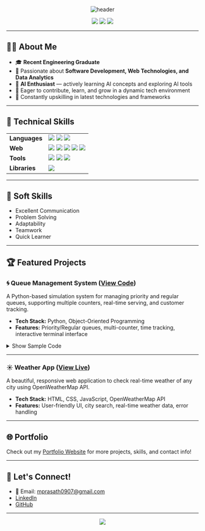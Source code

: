 <!--
  Hi there! 👋
  Welcome to my GitHub Profile README.
  This file is designed to be visually appealing, professional, and informative for recruiters and tech industry professionals.
-->

<p align="center">
  <img src="https://capsule-render.vercel.app/api?type=wave&color=gradient&height=180&section=header&text=Hi%20I'm%20Prasath!&fontSize=40&fontAlign=50&fontColor=ffffff" alt="header"/>
</p>

<p align="center">
  <a href="mailto:mprasath0907@gmail.com"><img src="https://img.shields.io/badge/Email-D14836?style=for-the-badge&logo=gmail&logoColor=white"/></a>
  <a href="https://www.linkedin.com/in/prasathm21/"><img src="https://img.shields.io/badge/LinkedIn-blue?style=for-the-badge&logo=linkedin&logoColor=white"/></a>
  <a href="https://github.com/prasath-m21"><img src="https://img.shields.io/badge/GitHub-181717?style=for-the-badge&logo=github&logoColor=white"/></a>
</p>

---

## 👨‍💻 About Me

- 🎓 **Recent Engineering Graduate**  
- 👀 Passionate about **Software Development, Web Technologies, and Data Analytics**
- 🤖 **AI Enthusiast** — actively learning AI concepts and exploring AI tools
- 🎯 Eager to contribute, learn, and grow in a dynamic tech environment
- 🌱 Constantly upskilling in latest technologies and frameworks

---

## 💼 Technical Skills

<table>
  <tr>
    <td><b>Languages</b></td>
    <td>
      <img src="https://img.shields.io/badge/Python-3572A5?style=flat-square&logo=python&logoColor=white"/>
      <img src="https://img.shields.io/badge/SQL-336791?style=flat-square&logo=postgresql&logoColor=white"/>
      <img src="https://img.shields.io/badge/JavaScript-F7DF1E?style=flat-square&logo=javascript&logoColor=black"/>
    </td>
  </tr>
  <tr>
    <td><b>Web</b></td>
    <td>
      <img src="https://img.shields.io/badge/HTML5-E34F26?style=flat-square&logo=html5&logoColor=white"/>
      <img src="https://img.shields.io/badge/CSS3-1572B6?style=flat-square&logo=css3&logoColor=white"/>
      <img src="https://img.shields.io/badge/Bootstrap-563D7C?style=flat-square&logo=bootstrap&logoColor=white"/>
      <img src="https://img.shields.io/badge/React-20232A?style=flat-square&logo=react&logoColor=61DAFB"/>
      <img src="https://img.shields.io/badge/Django-092E20?style=flat-square&logo=django&logoColor=white"/>
    </td>
  </tr>
  <tr>
    <td><b>Tools</b></td>
    <td>
      <img src="https://img.shields.io/badge/Git-F05032?style=flat-square&logo=git&logoColor=white"/>
      <img src="https://img.shields.io/badge/MS_Office-0078D4?style=flat-square&logo=microsoft-office&logoColor=white"/>
      <img src="https://img.shields.io/badge/Power%20BI-F2C811?style=flat-square&logo=powerbi&logoColor=black"/>
    </td>
  </tr>
  <tr>
    <td><b>Libraries</b></td>
    <td>
      <img src="https://img.shields.io/badge/Matplotlib-11557C?style=flat-square&logo=matplotlib&logoColor=white"/>
    </td>
  </tr>
</table>

---

## 🚀 Soft Skills

- Excellent Communication
- Problem Solving
- Adaptability
- Teamwork
- Quick Learner

---

## 🏆 Featured Projects

### 🌀 Queue Management System ([View Code](https://github.com/prasath-m21/Queue_Managment))
A Python-based simulation system for managing priority and regular queues, supporting multiple counters, real-time serving, and customer tracking.

- **Tech Stack:** Python, Object-Oriented Programming
- **Features:** Priority/Regular queues, multi-counter, time tracking, interactive terminal interface

<details>
  <summary>Show Sample Code</summary>

```python
class QueueSimulation:
    def __init__(self, num_counters=2):
        self.regular_queue = deque()
        self.priority_queue = deque()
        ...
```
</details>

---

### ☀️ Weather App ([View Live](https://github.com/prasath-m21/WeatherAPP))
A beautiful, responsive web application to check real-time weather of any city using OpenWeatherMap API.

- **Tech Stack:** HTML, CSS, JavaScript, OpenWeatherMap API
- **Features:** User-friendly UI, city search, real-time weather data, error handling


---

## 🌐 Portfolio

Check out my [Portfolio Website](https://github.com/prasath-m21/Profile) for more projects, skills, and contact info!

---

## 🤝 Let's Connect!

- 📧 Email: mprasath0907@gmail.com
- [LinkedIn](https://www.linkedin.com/in/prasathm21)
- [GitHub](https://github.com/prasath-m21)

---

<p align="center">
  <img src="https://capsule-render.vercel.app/api?type=waving&color=gradient&height=120&section=footer"/>
</p>

<!--
Feel free to reach out for collaborations, job opportunities, or just a tech chat!
-->
